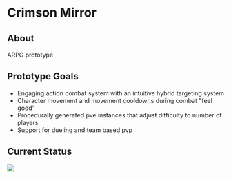 # Crimson Mirror

## About

ARPG prototype

## Prototype Goals

- Engaging action combat system with an intuitive hybrid targeting system
- Character movement and movement cooldowns during combat "feel good"
- Procedurally generated pve instances that adjust difficulty to number of players
- Support for dueling and team based pvp

## Current Status

![](https://thumbs.gfycat.com/AdeptShockingAyeaye-size_restricted.gif)
